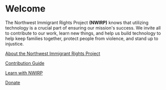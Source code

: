 # Welcome

The Northwest Immigrant Rights Project **(NWIRP)** knows that utilizing technology is a crucial part of ensuring our mission's success. We invite all to contribute to our work, learn new things, and help us build technology to help keep families together, protect people from violence, and stand up to injustice.

[About the Northwest Immigrant Rights Project](about.md)

[Contribution Guide](contribute.md)

[Learn with NWIRP](learn.md)

[Donate](https://nwirp.org/donate)
